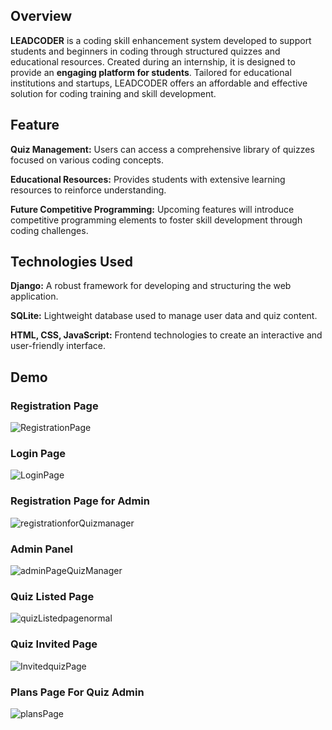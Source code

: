 ## Overview

**LEADCODER** is a coding skill enhancement system developed to support students and beginners in coding through structured 
quizzes and educational resources. Created during an internship, it is designed to provide an **engaging platform for students**. 
Tailored for educational institutions and startups, LEADCODER offers an affordable and effective solution for coding training and skill development.

## Feature

**Quiz Management:** Users can access a comprehensive library of quizzes focused on various coding concepts.

**Educational Resources:** Provides students with extensive learning resources to reinforce understanding.

**Future Competitive Programming:** Upcoming features will introduce competitive programming elements to foster skill development through coding challenges.

## Technologies Used

**Django:** A robust framework for developing and structuring the web application.

**SQLite:** Lightweight database used to manage user data and quiz content.

**HTML, CSS, JavaScript:** Frontend technologies to create an interactive and user-friendly interface.

## Demo

### Registration Page

![RegistrationPage](https://github.com/user-attachments/assets/ac62a7f0-8587-42cc-a666-d4b5b5d77c4e)

### Login Page

![LoginPage](https://github.com/user-attachments/assets/d842d79e-3481-4a32-bce6-712f43e7bed6)

### Registration Page for Admin

![registrationforQuizmanager](https://github.com/user-attachments/assets/a10528a9-9eb4-468d-aa87-510dcc71965f)

### Admin Panel

![adminPageQuizManager](https://github.com/user-attachments/assets/c471d2fc-8ede-4dd6-87db-e5a1d0c7be6b)

### Quiz Listed Page

![quizListedpagenormal](https://github.com/user-attachments/assets/a6f88515-6a48-4753-badc-6481fb7c1b6e)

### Quiz Invited Page

![InvitedquizPage](https://github.com/user-attachments/assets/5d930d89-10b0-4945-b76c-646f1d55c27b)

### Plans Page For Quiz Admin

![plansPage](https://github.com/user-attachments/assets/d1fb9432-5ae8-492c-ad57-98edb8028fd3)


